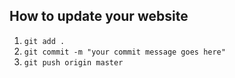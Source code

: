 ## How to update your website

1. `git add .`
2. `git commit -m "your commit message goes here"`
3. `git push origin master`